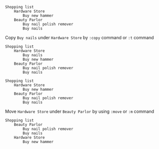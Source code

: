 ```
Shopping list
    Hardware Store
        Buy new hammer
    Beauty Parlor
        Buy nail polish remover
        Buy nails
```
Copy `Buy nails` under `Hardware Store` by `:copy` command or `:t` command

```
Shopping list
    Hardware Store
        Buy nails
        Buy new hammer
    Beauty Parlor
        Buy nail polish remover
        Buy nails
```

```
Shopping list
    Hardware Store
        Buy new hammer
    Beauty Parlor
        Buy nail polish remover
        Buy nails
```
Move `Hardware Store` under `Beauty Parlor` by using `:move` or `:m` command

```
Shopping list
    Beauty Parlor
        Buy nail polish remover
        Buy nails
    Hardware Store
        Buy new hammer
```
